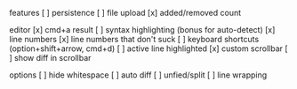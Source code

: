 features
[ ] persistence
[ ] file upload
[x] added/removed count

editor
[x] cmd+a result
[ ] syntax highlighting (bonus for auto-detect)
[x] line numbers
[x] line numbers that don't suck
[ ] keyboard shortcuts (option+shift+arrow, cmd+d)
[ ] active line highlighted
[x] custom scrollbar
[ ] show diff in scrollbar

options
[ ] hide whitespace
[ ] auto diff
[ ] unfied/split
[ ] line wrapping
